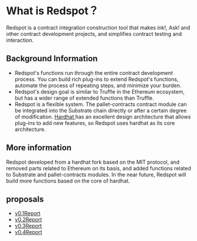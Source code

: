 # What is Redspot？

Redspot is a contract integration construction tool that makes ink!, Ask! and other contract development projects, and simplifies contract testing and interaction.

## Background Information

* Redspot's functions run through the entire contract development process. You can build rich plug-ins to extend Redspot's functions, automate the process of repeating steps, and minimize your burden.
* Redspot's design goal is similar to Truffle in the Ethereum ecosystem, but has a wider range of extended functions than Truffle.
* Redspot is a flexible system. The pallet-contracts contract module can be integrated into the Substrate chain directly or after a certain degree of modification. [Hardhat ](https://github.com/nomiclabs/hardhat) has an excellent design architecture that allows plug-ins to add new features, so Redspot uses hardhat as its core architecture.
## More information

Redspot developed from a hardhat fork based on the MIT protocol, and removed parts related to Ethereum on its basis, and added functions related to Substrate and pallet-contracts modules. In the near future, Redspot will build more functions based on the core of hardhat.

## proposals

- [v0.1Report](./reports/v0.2Report.md)
- [v0.2Report](./reports/v0.2Report.md)
- [v0.3Report](./reports/v0.3Report.md)
- [v0.4Report](./reports/v0.4Report.md)

